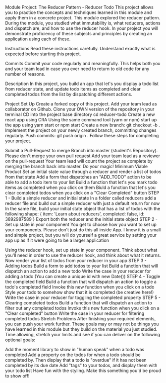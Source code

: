 Module Project: The Reducer Pattern - Reducer Todo
This project allows you to practice the concepts and techniques learned in this module and apply them in a concrete project. This module explored the reducer pattern. During the module, you studied what immutability is, what reducers, actions and dispatch are, and how to use the reducer hook. In your project you will demonstrate proficiency of these subjects and principles by creating an application using each of these.

Instructions
Read these instructions carefully. Understand exactly what is expected before starting this project.

Commits
Commit your code regularly and meaningfully. This helps both you and your team lead in case you ever need to return to old code for any number of reasons.

Description
In this project, you build an app that let's you display a todo list from reducer state, and update todo items as completed and clear completed todos from the list by dispatching different actions.

Project Set Up
Create a forked copy of this project.
Add your team lead as collaborator on Github.
Clone your OWN version of the repository in your terminal
CD into the project base directory cd reducer-todo
Create a new react app using CRA
Using the same command tool (yarn or npm) start up the app using yarn start or npm start
Create a new branch: git checkout -b <firstName-lastName>.
Implement the project on your newly created <firstName-lastName> branch, committing changes regularly.
Push commits: git push origin <firstName-lastName>.
Follow these steps for completing your project.

Submit a Pull-Request to merge Branch into master (student's Repository). Please don't merge your own pull request
Add your team lead as a reviewer on the pull-request
Your team lead will count the project as complete by merging the branch back into master.
Do your magic!
Minimum Viable Product
Set an initial state value through a reducer and render a list of todos from that state
Add a form that dispatches an "ADD_TODO" action to be able to add a todo item to your list
Build a function that let's you mark todo items as completed when you click on them
Biuld a function that let's you clear completed todos when you click on a "Clear Completed" button
STEP 1 - Build a simple reducer and initial state
In a folder called reducers add a reducer file and build out a simple reducer with just a default return for now
In the same file, build your initial state object that has a list of todos with the following shape:
{
item: 'Learn about reducers',
completed: false,
id: 3892987589
}
Export both the reducer and the initial state object
STEP 2 - Set up state in your component
You get to choose how you want to set up your components. Please don't just do this all inside App. I know it is a small and simple project, but you will do yourself a great service by setting your app up as if it were going to be a larger application

Using the reducer hook, set up state in your component. Think about what you'll need in order to use the reducer hook, and think about what it returns.
Now render your list of todos from your reducer in your app
STEP 3 - Adding todos
Build a form to add todos to your list
Build a function that will dispatch an action to add a new todo
Write the case in your reducer for adding a todo (You can create a unique id with new Date())
STEP 4 - Toggle the completed field
Build a function that will dispatch an action to toggle a todo's completed field
Invoke this new function when you click on a todo
Style your todo to somehow show that it is completed (be creative here!)
Write the case in your reducer for toggling the completed property
STEP 5 - Clearing completed todos
Build a function that will dispatch an action to filter out any completed todos
Invoke this new function when you click on a "Clear completed" button
Write the case in your reducer for filtering completed todos
Stretch Problems
After finishing your required elements, you can push your work further. These goals may or may not be things you have learned in this module but they build on the material you just studied. Time allowing, stretch your limits and see if you can deliver on the following optional goals:

Add the moment library to show in "human speak" when a todo was completed
Add a property on the todos for when a todo should be completed by. Then display that a todo is "overdue" if it has not been completed by its due date
Add "tags" to your todos, and display them with your todo list
Have fun with the styling. Make this something you'd be proud to show off!
